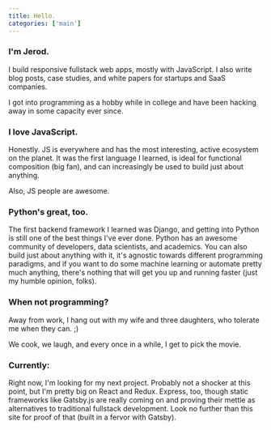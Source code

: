 ```yaml
---
title: Hello.
categories: ['main']
---
```


### I'm Jerod.
I build responsive fullstack web apps, mostly with JavaScript. I also write blog posts, case studies, and white papers for startups and SaaS companies.

I got into programming as a hobby while in college and have been hacking away in some capacity ever since.

### I love JavaScript.
Honestly. JS is everywhere and has the most interesting, active ecosystem on the planet. It was the first language I learned, is ideal for functional composition (big fan), and can increasingly be used to build just about anything.

Also, JS people are awesome.

### Python's great, too.
The first backend framework I learned was Django, and getting into Python is still one of the best things I've ever done. Python has an awesome community of developers, data scientists, and academics. You can also build just about anything with it, it's agnostic towards different programming paradigms, and if you want to do some machine learning or automate pretty much anything, there's nothing that will get you up and running faster (just my humble opinion, folks).

### When not programming?
Away from work, I hang out with my wife and three daughters, who tolerate me when they can. ;)

We cook, we laugh, and every once in a while, I get to pick the movie.

### Currently:
Right now, I'm looking for my next project. Probably not a shocker at this point, but I'm pretty big on React and Redux. Express, too, though static frameworks like Gatsby.js are really coming on and proving their mettle as alternatives to traditional fullstack development. Look no further than this site for proof of that (built in a fervor with Gatsby).
